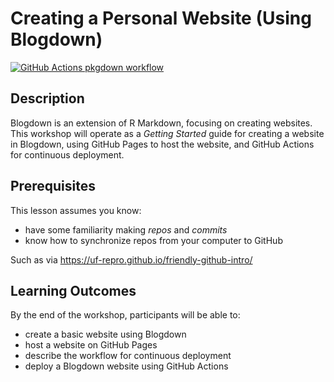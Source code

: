 
<!-- README.md is generated from README.Rmd. Please edit that file -->

# Creating a Personal Website (Using Blogdown)

<!-- badges: start -->

[![GitHub Actions pkgdown
workflow](https://github.com/uf-repro/blogdown-website-intro/workflows/pkgdown/badge.svg)](https://github.com/uf-repro/blogdown-website-intro/actions?query=workflow%3Apkgdown)

<!-- badges: end -->

## Description

Blogdown is an extension of R Markdown, focusing on creating websites.
This workshop will operate as a *Getting Started* guide for creating a
website in Blogdown, using GitHub Pages to host the website, and GitHub
Actions for continuous deployment.

## Prerequisites

This lesson assumes you know:

-   have some familiarity making *repos* and *commits*
-   know how to synchronize repos from your computer to GitHub

Such as via <https://uf-repro.github.io/friendly-github-intro/>

## Learning Outcomes

By the end of the workshop, participants will be able to:

-   create a basic website using Blogdown
-   host a website on GitHub Pages
-   describe the workflow for continuous deployment
-   deploy a Blogdown website using GitHub Actions
